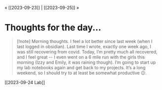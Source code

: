 « [[2023-09-23]] | [[2023-09-25]] » 
# Thoughts for the day...

> [!note] Morning thoughts.
> I feel a lot better since last week (when I last logged in obsidian). Last time I wrote, exactly one week ago, I was still recovering from covid. Today, I’m pretty much all recovered, and I feel great -- I even went on a 6 mile run with the girls this morning (Izzy and Emily, it was raining though). I’m going to start up my lab notebooks again and get back to my projects. It’s a long weekend, so I should try to at least be somewhat productive 😉.

[[2023-09-24 Lab]]